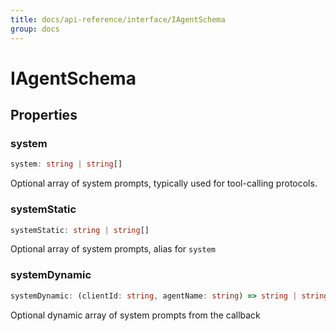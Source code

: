 ```yaml
---
title: docs/api-reference/interface/IAgentSchema
group: docs
---
```


# IAgentSchema

## Properties

### system

```ts
system: string | string[]
```

Optional array of system prompts, typically used for tool-calling protocols.

### systemStatic

```ts
systemStatic: string | string[]
```

Optional array of system prompts, alias for `system`

### systemDynamic

```ts
systemDynamic: (clientId: string, agentName: string) => string | string[] | Promise<string | string[]>
```

Optional dynamic array of system prompts from the callback
